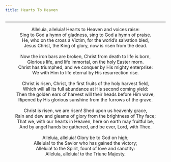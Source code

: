 ```yaml
---
title: Hearts To Heaven
---
```


---
<center>
Alleluia, alleluia! Hearts to Heaven and voices raise:<br/>
Sing to God a hymn of gladness, sing to God a hymn of praise.<br/>
He, who on the cross a Victim, for the world’s salvation bled,<br/>
Jesus Christ, the King of glory, now is risen from the dead.<br/>
<br/>
Now the iron bars are broken, Christ from death to life is born,<br/>
Glorious life, and life immortal, on the holy Easter morn.<br/>
Christ has triumphed, and we conquer by His mighty enterprise:<br/>
We with Him to life eternal by His resurrection rise.<br/>
<br/>
Christ is risen, Christ, the first fruits of the holy harvest field,<br/>
Which will all its full abundance at His second coming yield:<br/>
Then the golden ears of harvest will their heads before Him wave,<br/>
Ripened by His glorious sunshine from the furrows of the grave.<br/>
<br/>
Christ is risen, we are risen! Shed upon us heavenly grace,<br/>
Rain and dew and gleams of glory from the brightness of Thy face;<br/>
That we, with our hearts in Heaven, here on earth may fruitful be,<br/>
And by angel hands be gathered, and be ever, Lord, with Thee.<br/>
<br/>
Alleluia, alleluia! Glory be to God on high;<br/>
Alleluia! to the Savior who has gained the victory;<br/>
Alleluia! to the Spirit, fount of love and sanctity:<br/>
Alleluia, alleluia! to the Triune Majesty.
</center>